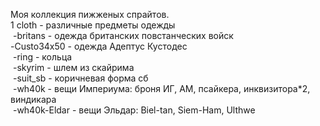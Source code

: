 ﻿Моя коллекция пижженых спрайтов.<br>
﻿1 cloth - различные предметы одежды<br>
﻿    -britans - одежда британских повстанческих войск<br>
		-Custo34x50 - одежда Адептус Кустодес<br>
﻿  -ring - кольца<br>
﻿  -skyrim - шлем из скайрима<br>
﻿  -suit_sb - коричневая форма сб<br>
﻿  -wh40k - вещи Империума: броня ИГ, АМ, псайкера, инквизитора*2, виндикара<br>
﻿  -wh40k-Eldar - вещи Эльдар: Biel-tan, Siеm-Ham, Ulthwe<br>
